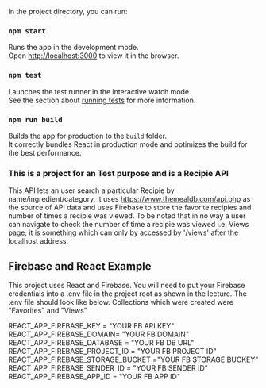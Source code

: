 In the project directory, you can run:

### `npm start`

Runs the app in the development mode.\
Open [http://localhost:3000](http://localhost:3000) to view it in the browser.

### `npm test`

Launches the test runner in the interactive watch mode.\
See the section about [running tests](https://facebook.github.io/create-react-app/docs/running-tests) for more information.

### `npm run build`

Builds the app for production to the `build` folder.\
It correctly bundles React in production mode and optimizes the build for the best performance.


### This is a project for an Test purpose and is a Recipie API 

This API lets an user search a particular Recipie by name/ingredient/category, it uses https://www.themealdb.com/api.php as the source of API data and uses Firebase to store the favorite recipies and number of times a recipie was viewed. To be noted that in no way a user can navigate to check the number of time a recipie was viewed i.e. Views page; it is something which can only by accessed by '/views' after the localhost address.


## Firebase and React Example
This project uses React and Firebase. You will need to put your Firebase credentials into a .env file in the project root as shown in the lecture. The .env file should look like below. Collections which were created were "Favorites" and "Views"

REACT_APP_FIREBASE_KEY = "YOUR FB API KEY"  
REACT_APP_FIREBASE_DOMAIN= "YOUR FB DOMAIN"  
REACT_APP_FIREBASE_DATABASE = "YOUR FB DB URL"  
REACT_APP_FIREBASE_PROJECT_ID = "YOUR FB PROJECT ID"   
REACT_APP_FIREBASE_STORAGE_BUCKET ="YOUR FB STORAGE BUCKEY"  
REACT_APP_FIREBASE_SENDER_ID = "YOUR FB SENDER ID"  
REACT_APP_FIREBASE_APP_ID = "YOUR FB APP ID"  

